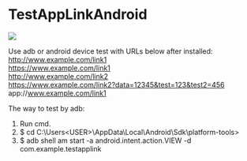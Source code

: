 # TestAppLinkAndroid

![](demo.gif)

Use adb or android device test with URLs below after installed: <br>
http://www.example.com/link1 <br>
https://www.example.com/link1 </br>
http://www.example.com/link2<br>
https://www.example.com/link2?data=12345&test=123&test2=456<br>
app://www.example.com/link1



The way to test by adb: 
1. Run cmd.
2. $ cd C:\Users\<USER>\AppData\Local\Android\Sdk\platform-tools> 
3. $ adb shell am start -a android.intent.action.VIEW -d <URL> com.example.testapplink

